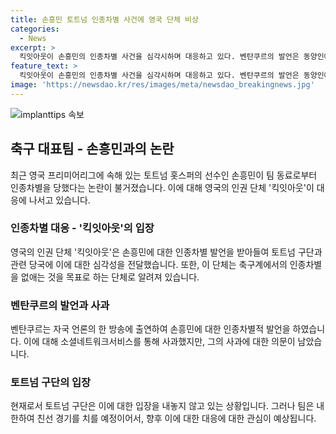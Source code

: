 ```yaml
---
title: 손흥민 토트넘 인종차별 사건에 영국 단체 비상
categories:
  - News
excerpt: >
  킥잇아웃이 손흥민의 인종차별 사건을 심각시하며 대응하고 있다. 벤탄쿠르의 발언은 동양인에 대한 인종차별적 발언으로 비난을 받았고, 그에 대한 사과가 이어졌다. 하지만 사과에도 불구하고 새로운 논란이 벌어지는 상황이다. 이에 토트넘 구단은 입장을 밝히지 않고 있으며, 팀은 7월에 한국을 방문할 예정이다. 이에 대한 관심과 계속되는 논의가 예상된다.
feature_text: >
  킥잇아웃이 손흥민의 인종차별 사건을 심각시하며 대응하고 있다. 벤탄쿠르의 발언은 동양인에 대한 인종차별적 발언으로 비난을 받았고, 그에 대한 사과가 이어졌다. 하지만 사과에도 불구하고 새로운 논란이 벌어지는 상황이다. 이에 토트넘 구단은 입장을 밝히지 않고 있으며, 팀은 7월에 한국을 방문할 예정이다. 이에 대한 관심과 계속되는 논의가 예상된다.
image: 'https://newsdao.kr/res/images/meta/newsdao_breakingnews.jpg'
---
```


<p><img src="https://newsdao.kr/res/images/meta/newsdao_breakingnews.jpg" alt="implanttips 속보" /></p>

<h2 data-ke-size="size26">축구 대표팀 - 손흥민과의 논란</h2>

<p data-ke-size="size16">최근 영국 프리미어리그에 속해 있는 토트넘 홋스퍼의 선수인 손흥민이 팀 동료로부터 인종차별을 당했다는 논란이 불거졌습니다. 이에 대해 영국의 인권 단체 '킥잇아웃'이 대응에 나서고 있습니다.</p>

<h3>인종차별 대응 - '킥잇아웃'의 입장</h3>

<p data-ke-size="size16">영국의 인권 단체 '킥잇아웃'은 손흥민에 대한 인종차별 발언을 받아들여 토트넘 구단과 관련 당국에 이에 대한 심각성을 전달했습니다. 또한, 이 단체는 축구계에서의 인종차별을 없애는 것을 목표로 하는 단체로 알려져 있습니다.</p>

<h3>벤탄쿠르의 발언과 사과</h3>

<p data-ke-size="size16">벤탄쿠르는 자국 언론의 한 방송에 출연하여 손흥민에 대한 인종차별적 발언을 하였습니다. 이에 대해 소셜네트워크서비스를 통해 사과했지만, 그의 사과에 대한 의문이 남았습니다.</p>

<h3>토트넘 구단의 입장</h3>

<p data-ke-size="size16">현재로서 토트넘 구단은 이에 대한 입장을 내놓지 않고 있는 상황입니다. 그러나 팀은 내한하여 친선 경기를 치를 예정이어서, 향후 이에 대한 대응에 대한 관심이 예상됩니다.</p>

